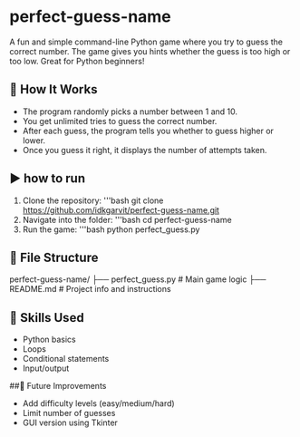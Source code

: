 # perfect-guess-name

A fun and simple command-line Python game where you try to guess the correct number. The game gives you hints whether the guess is too high or too low. Great for Python beginners!

## 🧠 How It Works

- The program randomly picks a number between 1 and 10.
- You get unlimited tries to guess the correct number.
- After each guess, the program tells you whether to guess higher or lower.
- Once you guess it right, it displays the number of attempts taken.

## ▶️ how to run

1. Clone the repository:
'''bash
git clone https://github.com/idkgarvit/perfect-guess-name.git
2. Navigate into the folder:
'''bash
cd perfect-guess-name
3. Run the game:
'''bash
python perfect_guess.py

## 📂 File Structure

perfect-guess-name/
├── perfect_guess.py # Main game logic
├── README.md # Project info and instructions

## 🧠 Skills Used

- Python basics
- Loops
- Conditional statements
- Input/output

##📌 Future Improvements

- Add difficulty levels (easy/medium/hard)
- Limit number of guesses
- GUI version using Tkinter
